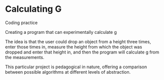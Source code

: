 # Calculating G

Coding practice

Creating a program that can experimentally calculate g

The idea is that the user could drop an object from a height three times, enter those times in, measure the height from which the object was dropped and enter that height in, and then the program will calculate g from the measurements.

This particular project is pedagogical in nature, offering a comparison between possible algorithms at different levels of abstraction.
